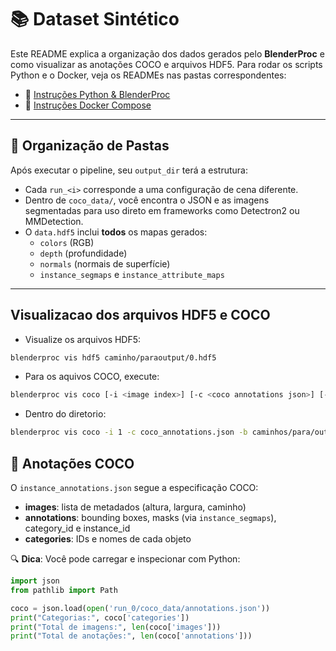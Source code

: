 # 📚 Dataset Sintético

Este README explica a organização dos dados gerados pelo **BlenderProc** e como visualizar as anotações COCO e arquivos HDF5. Para rodar os scripts Python e o Docker, veja os READMEs nas pastas correspondentes:

- 🔧 [Instruções Python & BlenderProc](https://github.com/EESC-LabRoM/IC_Petrobras-Repositorio_4/tree/main/synthetic#readme)  
- 🐳 [Instruções Docker Compose](https://github.com/EESC-LabRoM/IC_Petrobras-Repositorio_4/blob/main/docker/README.md)  

---

## 📁 Organização de Pastas

Após executar o pipeline, seu `output_dir` terá a estrutura:

- Cada `run_<i>` corresponde a uma configuração de cena diferente.  
- Dentro de `coco_data/`, você encontra o JSON e as imagens segmentadas para uso direto em frameworks como Detectron2 ou MMDetection.  
- O `data.hdf5` inclui **todos** os mapas gerados:
  - `colors`  (RGB)
  - `depth`   (profundidade)
  - `normals` (normais de superfície)
  - `instance_segmaps` e `instance_attribute_maps`

---
## Visualizacao dos arquivos HDF5 e COCO

- Visualize os arquivos HDF5:

```bash
blenderproc vis hdf5 caminho/paraoutput/0.hdf5
```

- Para os aquivos COCO, execute:

```bash
blenderproc vis coco [-i <image index>] [-c <coco annotations json>] [-b <base folder of coco json and image files>]
```

- Dentro do diretorio:

```bash
blenderproc vis coco -i 1 -c coco_annotations.json -b caminhos/para/output/coco_data
```

## 📝 Anotações COCO

O `instance_annotations.json` segue a especificação COCO:

- **images**: lista de metadados (altura, largura, caminho)  
- **annotations**: bounding boxes, masks (via `instance_segmaps`), category_id e instance_id  
- **categories**: IDs e nomes de cada objeto  

🔍 **Dica**: Você pode carregar e inspecionar com Python:

```python
import json
from pathlib import Path

coco = json.load(open('run_0/coco_data/annotations.json'))
print("Categorias:", coco['categories'])
print("Total de imagens:", len(coco['images']))
print("Total de anotações:", len(coco['annotations']))
```

